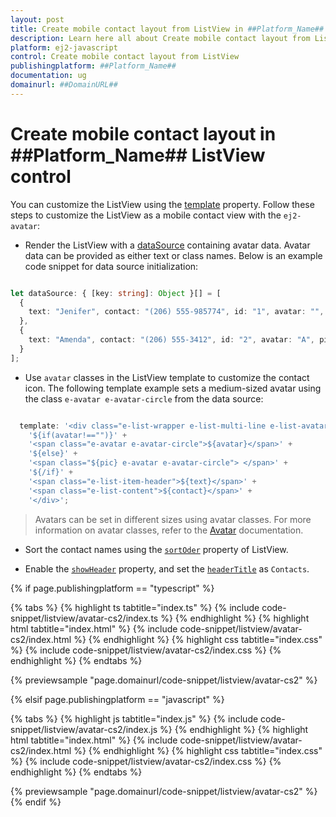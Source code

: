 ```yaml
---
layout: post
title: Create mobile contact layout from ListView in ##Platform_Name## ListView control | Syncfusion
description: Learn here all about Create mobile contact layout from ListView in Syncfusion ##Platform_Name## ListView control of Syncfusion Essential JS 2 and more.
platform: ej2-javascript
control: Create mobile contact layout from ListView
publishingplatform: ##Platform_Name##
documentation: ug
domainurl: ##DomainURL##
---
```


# Create mobile contact layout in ##Platform_Name## ListView control

You can customize the ListView using the [template](../../api/list-view/#template) property. Follow these steps to customize the ListView as a mobile contact view with the `ej2-avatar`:

* Render the ListView with a [dataSource](../../api/list-view/#datasource) containing avatar data. Avatar data can be provided as either text or class names. Below is an example code snippet for data source initialization:

```ts

let dataSource: { [key: string]: Object }[] = [
  {
    text: "Jenifer", contact: "(206) 555-985774", id: "1", avatar: "", pic: "pic01"
  },
  {
    text: "Amenda", contact: "(206) 555-3412", id: "2", avatar: "A", pic: ""
  }
];

```

* Use `avatar` classes in the ListView template to customize the contact icon. The following template example sets a medium-sized avatar using the class `e-avatar e-avatar-circle` from the data source:

```ts

  template: '<div class="e-list-wrapper e-list-multi-line e-list-avatar">' +
    '${if(avatar!=="")}' +
    '<span class="e-avatar e-avatar-circle">${avatar}</span>' +
    '${else}' +
    '<span class="${pic} e-avatar e-avatar-circle"> </span>' +
    '${/if}' +
    '<span class="e-list-item-header">${text}</span>' +
    '<span class="e-list-content">${contact}</span>' +
    '</div>';

```

> Avatars can be set in different sizes using avatar classes. For more information on avatar classes, refer to the [Avatar](https://ej2.syncfusion.com/demos/#/material/avatar/default.html) documentation.

* Sort the contact names using the [`sortOder`](../../api/list-view/#sortorder) property of ListView.

* Enable the [`showHeader`](../../api/list-view/#showheader) property, and set the [`headerTitle`](../../api/list-view/#headertitle) as `Contacts`.

{% if page.publishingplatform == "typescript" %}

{% tabs %}
{% highlight ts tabtitle="index.ts" %}
{% include code-snippet/listview/avatar-cs2/index.ts %}
{% endhighlight %}
{% highlight html tabtitle="index.html" %}
{% include code-snippet/listview/avatar-cs2/index.html %}
{% endhighlight %}
{% highlight css tabtitle="index.css" %}
{% include code-snippet/listview/avatar-cs2/index.css %}
{% endhighlight %}
{% endtabs %}
        
{% previewsample "page.domainurl/code-snippet/listview/avatar-cs2" %}

{% elsif page.publishingplatform == "javascript" %}

{% tabs %}
{% highlight js tabtitle="index.js" %}
{% include code-snippet/listview/avatar-cs2/index.js %}
{% endhighlight %}
{% highlight html tabtitle="index.html" %}
{% include code-snippet/listview/avatar-cs2/index.html %}
{% endhighlight %}
{% highlight css tabtitle="index.css" %}
{% include code-snippet/listview/avatar-cs2/index.css %}
{% endhighlight %}
{% endtabs %}

{% previewsample "page.domainurl/code-snippet/listview/avatar-cs2" %}
{% endif %}
